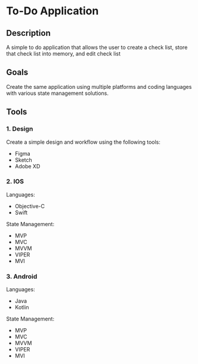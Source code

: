 # To-Do Application

## Description

A simple to do application that allows the user to create a check list, store that check list into memory, and edit check list

## Goals

Create the same application using multiple platforms and coding languages with various state management solutions.

## Tools

### 1. Design

Create a simple design and workflow using the following tools:

- Figma
- Sketch
- Adobe XD

### 2. IOS

Languages:

- Objective-C
- Swift

State Management:

- MVP
- MVC
- MVVM
- VIPER
- MVI

### 3. Android

Languages:

- Java
- Kotlin

State Management:

- MVP
- MVC
- MVVM
- VIPER
- MVI

